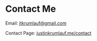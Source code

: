 # Contact Me

Email: [jtkrumlauf@gmail.com](jtkrumlauf@gmail.com)

Contact Page: [justinkrumlauf.me/contact](https://justinkrumlauf.me/contact)
